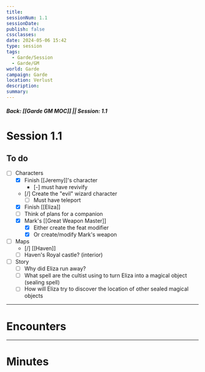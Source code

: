 ```yaml
---
title: 
sessionNum: 1.1
sessionDate: 
publish: false
cssclasses: 
date: 2024-05-06 15:42
type: session
tags:
  - Garde/Session
  - Garde/GM
world: Garde
campaign: Garde
location: Verlust
description: 
summary:
---
```

##### Back: [[Garde GM MOC]] || Session: 1.1

# Session 1.1
## To do
- [ ] Characters
	- [x] Finish [[Jeremy]]'s character 
		- [-] must have revivify
	- [/] Create the "evil" wizard character
		- [ ] Must have teleport
	- [x] Finish [[Eliza]]
	- [ ] Think of plans for a companion
	- [x] Mark's [[Great Weapon Master]]
		- [x] Either create the feat modifier
		- [x] Or create/modify Mark's weapon
- [ ] Maps
	- [/] [[Haven]]
	- [ ] Haven's Royal castle? (interior)
- [ ] Story
	- [ ] Why did Eliza run away?
	- [ ] What spell are the cultist using to turn Eliza into a magical object (sealing spell)
	- [ ] How will Eliza try to discover the location of other sealed magical objects

---
# Encounters


---
# Minutes


